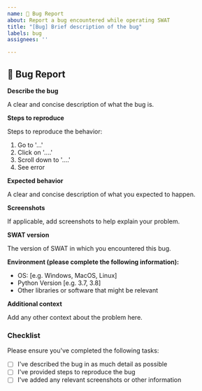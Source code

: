 ```yaml
---
name: 🐛 Bug Report
about: Report a bug encountered while operating SWAT
title: "[Bug] Brief description of the bug"
labels: bug
assignees: ''

---
```


## 🐛 Bug Report

**Describe the bug**

A clear and concise description of what the bug is.

**Steps to reproduce**

Steps to reproduce the behavior:

1. Go to '...'
2. Click on '....'
3. Scroll down to '....'
4. See error

**Expected behavior**

A clear and concise description of what you expected to happen.

**Screenshots**

If applicable, add screenshots to help explain your problem.

**SWAT version**

The version of SWAT in which you encountered this bug.

**Environment (please complete the following information):**

- OS: [e.g. Windows, MacOS, Linux]
- Python Version [e.g. 3.7, 3.8]
- Other libraries or software that might be relevant

**Additional context**

Add any other context about the problem here.

### Checklist

Please ensure you've completed the following tasks:

- [ ] I've described the bug in as much detail as possible
- [ ] I've provided steps to reproduce the bug
- [ ] I've added any relevant screenshots or other information

